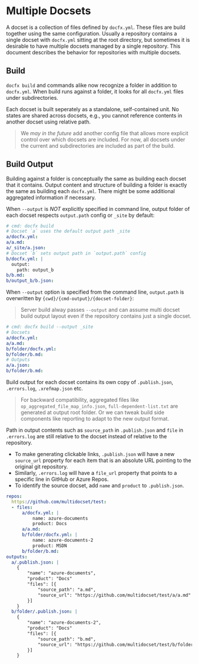 # Multiple Docsets

A docset is a collection of files defined by `docfx.yml`. These files are build together using the same configuration. Usually a repository contains a single docset with `docfx.yml` sitting at the root directory, but sometimes it is desirable to have multiple docsets managed by a single repository.
This document describes the behavior for repositories with multiple docsets.

## Build

`docfx build` and commands alike now recognize a folder in addition to `docfx.yml`. When build runs against a folder, it looks for all `docfx.yml` files under subdirectories.

Each docset is built seperately as a standalone, self-contained unit. No states are shared across docsets, e.g., you cannot reference contents in another docset using relative path.

> We _may in the future_ add another config file that allows more explicit control over which docsets are included. For now, all docsets under the current and subdirectories are included as part of the build.

## Build Output

Building against a folder is conceptually the same as building each docset that it contains. Output content and structure of building a folder is exactly the same as building each `docfx.yml`. There might be some additional aggregated information if necessary.

When `--output` is _NOT_ explicitly specified in command line, output folder of each docset respects `output.path` config or `_site` by default:

```yml
# cmd: docfx build
# Docset `a` uses the default output path _site
a/docfx.yml:
a/a.md:
a/_site/a.json:
# Docset `b` sets output path in `output.path` config
b/docfx.yml: |
  output:
    path: output_b
b/b.md:
b/output_b/b.json:
```

When `--output` option is specified from the command line, `output.path` is overwritten by `{cwd}/{cmd-output}/{docset-folder}`:

> Server build alway passes `--output` and can assume multi docset build output layout even if the repository contains just a single docset.

```yml
# cmd: docfx build --output _site
# Docsets
a/docfx.yml:
a/a.md:
b/folder/docfx.yml:
b/folder/b.md:
# Outputs
a/a.json:
b/folder/b.md:
```

Build output for each docset contains its own copy of `.publish.json`, `.errors.log`, `.xrefmap.json` etc.

> For backward compatibility, aggregated files like `op_aggregated_file_map_info.json`, `full-dependent-list.txt` are generated at output root folder. Or we can tweak build side components like reporting to adapt to the new output format. 

Path in output contents such as `source_path` in `.publish.json` and `file` in `.errors.log` are still relative to the docset instead of relative to the repository.

- To make generating clickable links, `.publish.json` will have a new `source_url` property for each item that is an absolute URL pointing to the original git repository.
- Similarly, `.errors.log` will have a `file_url` property that points to a specific line in GitHub or Azure Repos.
- To identify the source docset, add `name` and `product` to `.publish.json`.

```yml
repos:
  https://github.com/multidocset/test:
  - files:
      a/docfx.yml: |
          name: azure-documents
          product: Docs
      a/a.md:
      b/folder/docfx.yml: |
          name: azure-documents-2
          product: MSDN
      b/folder/b.md:
outputs:
  a/.publish.json: |
    {
        "name": "azure-documents",
        "product": "Docs"
        "files": [{
            "source_path": "a.md",
            "source_url": "https://github.com/multidocset/test/a/a.md"
        }]
    }
  b/folder/.publish.json: |
    {
        "name": "azure-documents-2",
        "product": "Docs"
        "files": [{
            "source_path": "b.md",
            "source_url": "https://github.com/multidocset/test/b/folder/b.md"
        }]
    }
```
